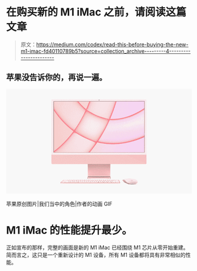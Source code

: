 # 在购买新的 M1 iMac 之前，请阅读这篇文章

> 原文：<https://medium.com/codex/read-this-before-buying-the-new-m1-imac-fd40110789b5?source=collection_archive---------4----------------------->

## 苹果没告诉你的，再说一遍。

![](img/e20bb23bcc6d63c7fd2ac2478702dcbc.png)

苹果原创图片|我们当中的角色|作者的动画 GIF

# M1 iMac 的性能提升最少。

正如宣布的那样，完整的画面是新的 M1 iMac 已经围绕 M1 芯片从零开始重建。简而言之，这只是一个重新设计的 M1 设备，所有 M1 设备都将具有非常相似的性能。